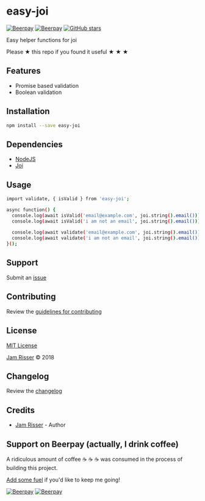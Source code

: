 # easy-joi

[![Beerpay](https://beerpay.io/jamrizzi/easy-joi/badge.svg?style=beer-square)](https://beerpay.io/jamrizzi/easy-joi)
[![Beerpay](https://beerpay.io/jamrizzi/easy-joi/make-wish.svg?style=flat-square)](https://beerpay.io/jamrizzi/easy-joi?focus=wish)
[![GitHub stars](https://img.shields.io/github/stars/jamrizzi/easy-joi.svg?style=social&label=Stars)](https://github.com/jamrizzi/easy-joi)

Easy helper functions for joi

Please &#9733; this repo if you found it useful &#9733; &#9733; &#9733;


## Features

* Promise based validation
* Boolean validation


## Installation

```sh
npm install --save easy-joi
```


## Dependencies

* [NodeJS](https://nodejs.org)
* [Joi](https://github.com/hapijs/joi)


## Usage

```sh
import validate, { isValid } from 'easy-joi';

async function() {
  console.log(await isValid('email@example.com', joi.string().email())); // true
  console.log(await isValid('i am not an email', joi.string().email())); // false
  
  console.log(await validate('email@example.com', joi.string().email())); // email@example.com
  console.log(await validate('i am not an email', joi.string().email())); // throw error
}();
```


## Support

Submit an [issue](https://github.com/jamrizzi/easy-joi/issues/new)


## Contributing

Review the [guidelines for contributing](https://github.com/jamrizzi/easy-joi/blob/master/CONTRIBUTING.md)


## License

[MIT License](https://github.com/jamrizzi/easy-joi/blob/master/LICENSE)

[Jam Risser](https://jam.jamrizzi.com) &copy; 2018


## Changelog

Review the [changelog](https://github.com/jamrizzi/easy-joi/blob/master/CHANGELOG.md)


## Credits

* [Jam Risser](https://jam.jamrizzi.com) - Author


## Support on Beerpay (actually, I drink coffee)

A ridiculous amount of coffee :coffee: :coffee: :coffee: was consumed in the process of building this project.

[Add some fuel](https://beerpay.io/jamrizzi/easy-joi) if you'd like to keep me going!

[![Beerpay](https://beerpay.io/jamrizzi/easy-joi/badge.svg?style=beer-square)](https://beerpay.io/jamrizzi/easy-joi)
[![Beerpay](https://beerpay.io/jamrizzi/easy-joi/make-wish.svg?style=flat-square)](https://beerpay.io/jamrizzi/easy-joi?focus=wish)
